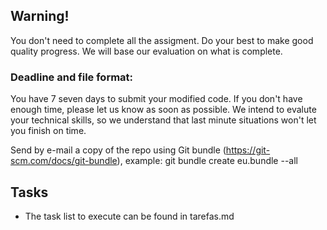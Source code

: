 ## Warning!
You don't need to complete all the assigment. Do your best to make good quality progress. We will base our evaluation on what is complete.


### Deadline and file format:

You have 7 seven days to submit your modified code. If you don't have enough time, please let us know as soon as possible. We intend to evalute your technical skills, so we understand that last minute situations won't let you finish on time. 

Send by e-mail a copy of the repo using Git bundle (https://git-scm.com/docs/git-bundle), example: git bundle create eu.bundle --all


## Tasks
- The task list to execute can be found in tarefas.md
